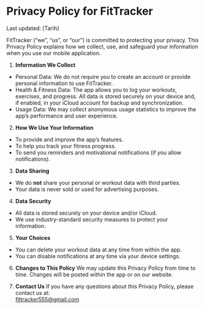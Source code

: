 # Privacy Policy for FitTracker

Last updated: [Tarih]

FitTracker (“we”, “us”, or “our”) is committed to protecting your privacy. This Privacy Policy explains how we collect, use, and safeguard your information when you use our mobile application.

1. **Information We Collect**
- Personal Data: We do not require you to create an account or provide personal information to use FitTracker.
- Health & Fitness Data: The app allows you to log your workouts, exercises, and progress. All data is stored securely on your device and, if enabled, in your iCloud account for backup and synchronization.
- Usage Data: We may collect anonymous usage statistics to improve the app’s performance and user experience.

2. **How We Use Your Information**
- To provide and improve the app’s features.
- To help you track your fitness progress.
- To send you reminders and motivational notifications (if you allow notifications).

3. **Data Sharing**
- We do **not** share your personal or workout data with third parties.
- Your data is never sold or used for advertising purposes.

4. **Data Security**
- All data is stored securely on your device and/or iCloud.
- We use industry-standard security measures to protect your information.

5. **Your Choices**
- You can delete your workout data at any time from within the app.
- You can disable notifications at any time via your device settings.

6. **Changes to This Policy**
We may update this Privacy Policy from time to time. Changes will be posted within the app or on our website.

7. **Contact Us**
If you have any questions about this Privacy Policy, please contact us at:  
fittracker555@gmail.com

